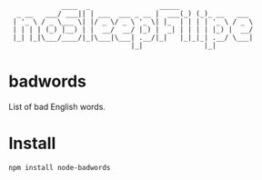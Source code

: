 ```
             ____  _                 _____
  _ __   ___/ ___|| | ___  ___ _ __ |  ___(_) (_)_ __   ___
 | '_ \ / _ \___ \| |/ _ \/ _ \ '_ \| |_  | | | | '_ \ / _ \
 | | | | (_) |__) | |  __/  __/ |_) |  _| | | | | |_) |  __/
 |_| |_|\___/____/|_|\___|\___| .__/|_|   |_|_|_| .__/ \___|
                              |_|               |_|

```
# badwords

List of bad English words.


# Install

    npm install node-badwords

